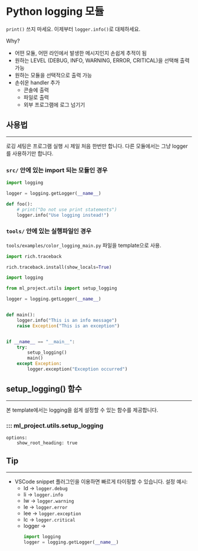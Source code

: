 # Python logging 모듈

`print()` 쓰지 마세요. 이제부터 `logger.info()`로 대체하세요.

Why?

- 어떤 모듈, 어떤 라인에서 발생한 메시지인지 손쉽게 추적이 됨
- 원하는 LEVEL (DEBUG, INFO, WARNING, ERROR, CRITICAL)을 선택해 출력 가능
- 원하는 모듈을 선택적으로 출력 가능
- 손쉬운 handler 추가
    - 콘솔에 출력
    - 파일로 출력
    - 외부 프로그램에 로그 넘기기

## 사용법
---

로깅 세팅은 프로그램 실행 시 제일 처음 한번만 합니다. 다른 모듈에서는 그냥 logger를 사용하기만 합니다.

### `src/` 안에 있는 import 되는 모듈인 경우

```python hl_lines="1 3 7"
import logging

logger = logging.getLogger(__name__)

def foo():
    # print("Do not use print statements")
    logger.info("Use logging instead!")
```

### `tools/` 안에 있는 실행파일인 경우

`tools/examples/color_logging_main.py` 파일을 template으로 사용.

```python title="tools/examples/color_logging_main.py" hl_lines="7 19"
import rich.traceback

rich.traceback.install(show_locals=True)

import logging

from ml_project.utils import setup_logging

logger = logging.getLogger(__name__)


def main():
    logger.info("This is an info message")
    raise Exception("This is an exception")


if __name__ == "__main__":
    try:
        setup_logging()
        main()
    except Exception:
        logger.exception("Exception occurred")
```

## setup_logging() 함수
---

본 template에서는 logging을 쉽게 설정할 수 있는 함수를 제공합니다.

### ::: ml_project.utils.setup_logging
    options:
        show_root_heading: true

## Tip
---

- VSCode snippet 플러그인을 이용하면 빠르게 타이핑할 수 있습니다. 설정 예시:
    - ld &rarr; `logger.debug`
    - li &rarr; `logger.info`
    - lw &rarr; `logger.warning`
    - le &rarr; `logger.error`
    - lee &rarr; `logger.exception`
    - lc &rarr; `logger.critical`
    - logger &rarr;
        ```python
        import logging
        logger = logging.getLogger(__name__)
        ```

    
